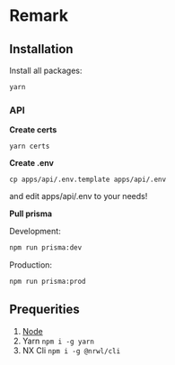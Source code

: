 # Remark

## Installation

Install all packages:

```bash
yarn
```

### API

**Create certs**

```
yarn certs
```

**Create .env**

```
cp apps/api/.env.template apps/api/.env
```

and edit apps/api/.env to your needs!

**Pull prisma**

Development:

```bash
npm run prisma:dev
```

Production:

```bash
npm run prisma:prod
```

## Prequerities

1. [Node](https://nodejs.org/en/)
2. Yarn `npm i -g yarn`
3. NX Cli `npm i -g @nrwl/cli`
